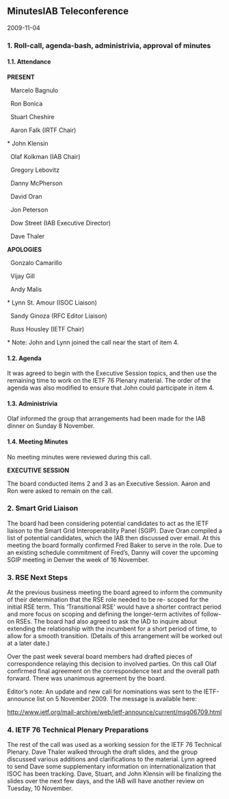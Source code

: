 
MinutesIAB Teleconference
-------------------------


2009-11-04


### 1. Roll-call, agenda-bash, administrivia, approval of minutes


#### 1.1. Attendance


**PRESENT**  

  Marcelo Bagnulo  

  Ron Bonica  

  Stuart Cheshire  

  Aaron Falk (IRTF Chair)


\* John Klensin


  Olaf Kolkman (IAB Chair)  

  Gregory Lebovitz  

  Danny McPherson  

  David Oran  

  Jon Peterson  

  Dow Street (IAB Executive Director)  

  Dave Thaler  

**APOLOGIES**  

  Gonzalo Camarillo  

  Vijay Gill  

  Andy Malis


\* Lynn St. Amour (ISOC Liaison)


  Sandy Ginoza (RFC Editor Liaison)  

  Russ Housley (IETF Chair)


\* Note: John and Lynn joined the call near the start of item 4.


#### 1.2. Agenda


It was agreed to begin with the Executive Session topics, and then use the remaining time to work on the IETF 76 Plenary material. The order of the agenda was also modified to ensure that John could participate in item 4.


#### 1.3. Administrivia


Olaf informed the group that arrangements had been made for the IAB dinner on Sunday 8 November.


#### 1.4. Meeting Minutes


No meeting minutes were reviewed during this call.


**EXECUTIVE SESSION**


The board conducted items 2 and 3 as an Executive Session. Aaron and Ron were asked to remain on the call.


### 2. Smart Grid Liaison


The board had been considering potential candidates to act as the IETF liaison to the Smart Grid Interoperability Panel (SGIP). Dave Oran compiled a list of potential candidates, which the IAB then discussed over email. At this meeting the board formally confirmed Fred Baker to serve in the role. Due to an existing schedule commitment of Fred’s, Danny will cover the upcoming SGIP meeting in Denver the week of 16 November.


### 3. RSE Next Steps


At the previous business meeting the board agreed to inform the community of their determination that the RSE role needed to be re- scoped for the initial RSE term. This ‘Transitional RSE’ would have a shorter contract period and more focus on scoping and defining the longer-term activites of follow-on RSEs. The board had also agreed to ask the IAD to inquire about extending the relationship with the incumbent for a short period of time, to allow for a smooth transition. (Details of this arrangement will be worked out at a later date.)


Over the past week several board members had drafted pieces of correspondence relaying this decision to involved parties. On this call Olaf confirmed final agreement on the correspondence text and the overall path forward. There was unanimous agreement by the board.


Editor’s note: An update and new call for nominations was sent to the IETF-announce list on 5 November 2009. The message is available here:


<http://www.ietf.org/mail-archive/web/ietf-announce/current/msg06709.html>


### 4. IETF 76 Technical Plenary Preparations


The rest of the call was used as a working session for the IETF 76 Technical Plenary. Dave Thaler walked through the draft slides, and the group discussed various additions and clarifications to the material. Lynn agreed to send Dave some supplementary information on internationalization that ISOC has been tracking. Dave, Stuart, and John Klensin will be finalizing the slides over the next few days, and the IAB will have another review on Tuesday, 10 November.


